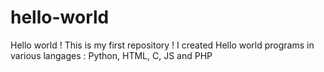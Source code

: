# hello-world
Hello world !
This is my first repository ! I created Hello world programs in various langages : Python, HTML, C, JS and PHP
